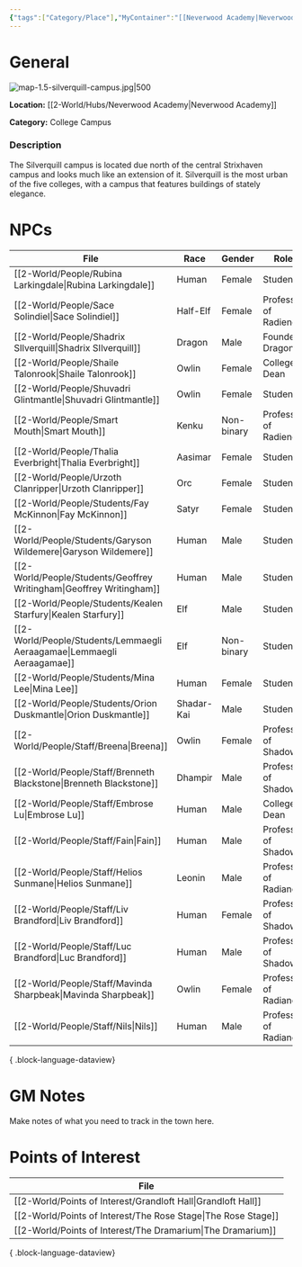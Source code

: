 ```yaml
---
{"tags":["Category/Place"],"MyContainer":"[[Neverwood Academy|Neverwood Academy]]","MyCategory":"College Campus","obsidianUIMode":"preview","image":"map-1.5-silverquill-campus.jpg","dg-publish":true,"dg-path":"World/Places/Silverquill Campus.md","permalink":"/world/places/silverquill-campus/","dgPassFrontmatter":true,"updated":"2025-09-29T14:35:58.000+01:00"}
---
```



# General

![map-1.5-silverquill-campus.jpg|500](/img/user/z_Assets/Campus%20Maps/map-1.5-silverquill-campus.jpg)

**Location:** [[2-World/Hubs/Neverwood Academy\|Neverwood Academy]]

**Category:** College Campus 

### Description
The Silverquill campus is located due north of the central Strixhaven campus and looks much like an extension of it. Silverquill is the most urban of the five colleges, with a campus that features buildings of stately elegance.

# NPCs

| File                                                                      | Race       | Gender     | Role                  |
| ------------------------------------------------------------------------- | ---------- | ---------- | --------------------- |
| [[2-World/People/Rubina Larkingdale\|Rubina Larkingdale]]              | Human      | Female     | Student               |
| [[2-World/People/Sace Solindiel\|Sace Solindiel]]                      | Half-Elf   | Female     | Professor of Radience |
| [[2-World/People/Shadrix SIlverquill\|Shadrix SIlverquill]]            | Dragon     | Male       | Founder Dragon        |
| [[2-World/People/Shaile Talonrook\|Shaile Talonrook]]                  | Owlin      | Female     | College Dean          |
| [[2-World/People/Shuvadri Glintmantle\|Shuvadri Glintmantle]]          | Owlin      | Female     | Student               |
| [[2-World/People/Smart Mouth\|Smart Mouth]]                            | Kenku      | Non-binary | Professor of Radience |
| [[2-World/People/Thalia Everbright\|Thalia Everbright]]                | Aasimar    | Female     | Student               |
| [[2-World/People/Urzoth Clanripper\|Urzoth Clanripper]]                | Orc        | Female     | Student               |
| [[2-World/People/Students/Fay McKinnon\|Fay McKinnon]]                 | Satyr      | Female     | Student               |
| [[2-World/People/Students/Garyson Wildemere\|Garyson Wildemere]]       | Human      | Male       | Student               |
| [[2-World/People/Students/Geoffrey Writingham\|Geoffrey Writingham]]   | Human      | Male       | Student               |
| [[2-World/People/Students/Kealen Starfury\|Kealen Starfury]]           | Elf        | Male       | Student               |
| [[2-World/People/Students/Lemmaegli Aeraagamae\|Lemmaegli Aeraagamae]] | Elf        | Non-binary | Student               |
| [[2-World/People/Students/Mina Lee\|Mina Lee]]                         | Human      | Female     | Student               |
| [[2-World/People/Students/Orion Duskmantle\|Orion Duskmantle]]         | Shadar-Kai | Male       | Student               |
| [[2-World/People/Staff/Breena\|Breena]]                                | Owlin      | Female     | Professor of Shadow   |
| [[2-World/People/Staff/Brenneth Blackstone\|Brenneth Blackstone]]      | Dhampir    | Male       | Professor of Shadow   |
| [[2-World/People/Staff/Embrose Lu\|Embrose Lu]]                        | Human      | Male       | College Dean          |
| [[2-World/People/Staff/Fain\|Fain]]                                    | Human      | Male       | Professor of Shadow   |
| [[2-World/People/Staff/Helios Sunmane\|Helios Sunmane]]                | Leonin     | Male       | Professor of Radiance |
| [[2-World/People/Staff/Liv Brandford\|Liv Brandford]]                  | Human      | Female     | Professor of Shadow   |
| [[2-World/People/Staff/Luc Brandford\|Luc Brandford]]                  | Human      | Male       | Professor of Shadow   |
| [[2-World/People/Staff/Mavinda Sharpbeak\|Mavinda Sharpbeak]]          | Owlin      | Female     | Professor of Radiance |
| [[2-World/People/Staff/Nils\|Nils]]                                    | Human      | Male       | Professor of Radiance |

{ .block-language-dataview}

# GM Notes

Make notes of what you need to track in the town here. 


# Points of Interest

| File                                                             |
| ---------------------------------------------------------------- |
| [[2-World/Points of Interest/Grandloft Hall\|Grandloft Hall]] |
| [[2-World/Points of Interest/The Rose Stage\|The Rose Stage]] |
| [[2-World/Points of Interest/The Dramarium\|The Dramarium]]   |

{ .block-language-dataview}
